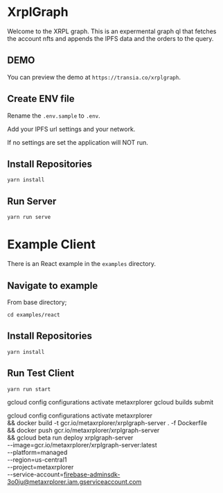 # XrplGraph

Welcome to the XRPL graph. This is an expermental graph ql that fetches the account nfts and appends the IPFS data and the orders to the query.

## DEMO

You can preview the demo at `https://transia.co/xrplgraph`.

## Create ENV file

Rename the `.env.sample` to `.env`.

Add your IPFS url settings and your network. 

If no settings are set the application will NOT run.

## Install Repositories

```
yarn install
```

## Run Server

```
yarn run serve
```

# Example Client

There is an React example in the `examples` directory.

## Navigate to example

From base directory;

```
cd examples/react
```

## Install Repositories

```
yarn install
```

## Run Test Client

```
yarn run start
```

gcloud config configurations activate metaxrplorer
gcloud builds submit

gcloud config configurations activate metaxrplorer \
&& docker build -t gcr.io/metaxrplorer/xrplgraph-server . -f Dockerfile \
&& docker push gcr.io/metaxrplorer/xrplgraph-server \
&& gcloud beta run deploy xrplgraph-server \
--image=gcr.io/metaxrplorer/xrplgraph-server:latest \
--platform=managed \
--region=us-central1 \
--project=metaxrplorer \
--service-account=firebase-adminsdk-3o0ju@metaxrplorer.iam.gserviceaccount.com